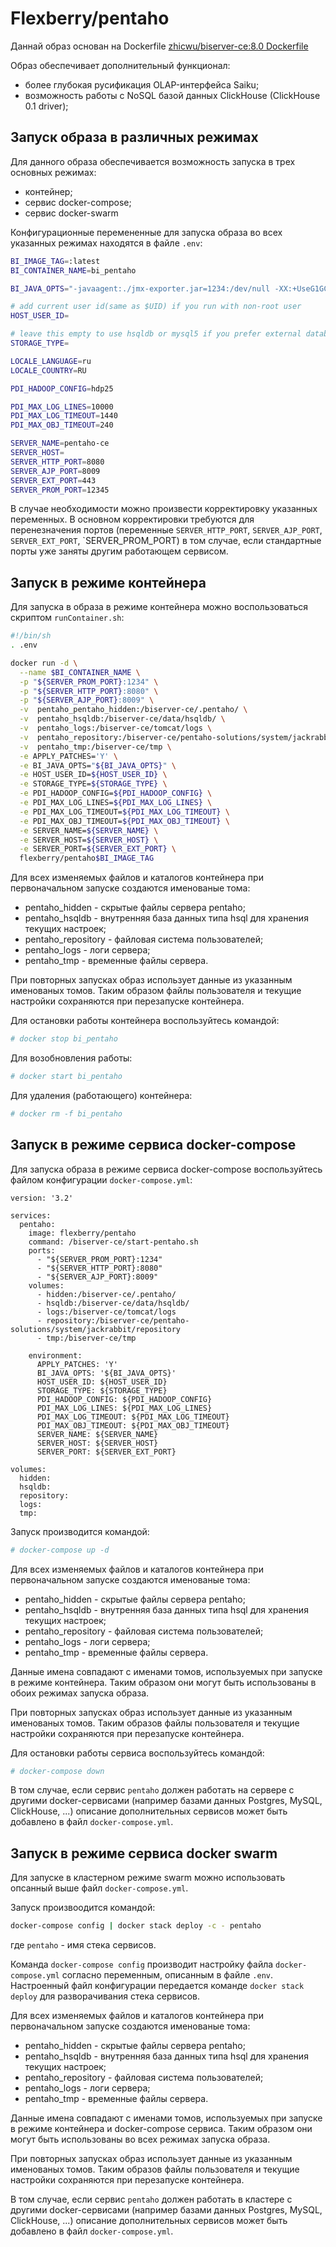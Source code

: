 # Flexberry/pentaho

Даннай образ основан на Dockerfile  [zhicwu/biserver-ce:8.0 Dockerfile](https://hub.docker.com/r/zhicwu/biserver-ce/)

Образ обеспечивает дополнительный функционал:
- более глубокая русификация OLAP-интерфейса Saiku;
- возможность работы с NoSQL базой данных ClickHouse (ClickHouse 0.1 driver);


## Запуск образа в различных режимах

Для данного образа обеспечивается возможность запуска в трех основных режимах:
- контейнер;
- сервис docker-compose;
- сервис docker-swarm

Конфигурационные перемененные для запуска образа во всех указанных режимах находятся в файле `.env`:
```sh
BI_IMAGE_TAG=:latest
BI_CONTAINER_NAME=bi_pentaho

BI_JAVA_OPTS="-javaagent:./jmx-exporter.jar=1234:/dev/null -XX:+UseG1GC -XX:+UseStringDeduplication -Xms4096m -Xmx4096m -XX:+AlwaysPreTouch -XX:+ScavengeBeforeFullGC -XX:+DisableExplicitGC -XX:+PreserveFramePointer -Djava.security.egd=file:/dev/./urandom -Djava.awt.headless=true -Dpentaho.karaf.root.copy.dest.folder=../../tmp/osgi/karaf -Dpentaho.karaf.root.transient=false -XX:ErrorFile=../logs/jvm_error.log -verbose:gc -Xloggc:../logs/gc.log -XX:+PrintGCDetails -XX:+PrintGCTimeStamps -XX:+PrintGCDateStamps -XX:+PrintHeapAtGC -XX:+PrintAdaptiveSizePolicy -XX:+PrintStringDeduplicationStatistics -XX:+PrintTenuringDistribution -XX:+UseGCLogFileRotation -XX:NumberOfGCLogFiles=2 -XX:GCLogFileSize=64M -XX:OnOutOfMemoryError=/usr/bin/oom_killer -Dsun.rmi.dgc.client.gcInterval=3600000 -Dsun.rmi.dgc.server.gcInterval=3600000 -Dfile.encoding=utf8 -DDI_HOME=\"$DI_HOME\""

# add current user id(same as $UID) if you run with non-root user
HOST_USER_ID=

# leave this empty to use hsqldb or mysql5 if you prefer external database
STORAGE_TYPE=

LOCALE_LANGUAGE=ru
LOCALE_COUNTRY=RU

PDI_HADOOP_CONFIG=hdp25

PDI_MAX_LOG_LINES=10000
PDI_MAX_LOG_TIMEOUT=1440
PDI_MAX_OBJ_TIMEOUT=240

SERVER_NAME=pentaho-ce
SERVER_HOST=
SERVER_HTTP_PORT=8080
SERVER_AJP_PORT=8009
SERVER_EXT_PORT=443
SERVER_PROM_PORT=12345

```
В случае необходимости можно произвести корректировку указанных переменных.
В основном корректировки требуются для перенезначения портов (переменные
`SERVER_HTTP_PORT`,
`SERVER_AJP_PORT`,
`SERVER_EXT_PORT`,
`SERVER_PROM_PORT)
в том случае, если стандартные порты уже заняты другим работающем сервисом.


## Запуск в режиме контейнера

Для запуска в образа в режиме контейнера можно воспользоваться скриптом `runContainer.sh`:
```sh
#!/bin/sh
. .env

docker run -d \
  --name $BI_CONTAINER_NAME \
  -p "${SERVER_PROM_PORT}:1234" \
  -p "${SERVER_HTTP_PORT}:8080" \
  -p "${SERVER_AJP_PORT}:8009" \
  -v  pentaho_pentaho_hidden:/biserver-ce/.pentaho/ \
  -v  pentaho_hsqldb:/biserver-ce/data/hsqldb/ \
  -v  pentaho_logs:/biserver-ce/tomcat/logs \
  -v  pentaho_repository:/biserver-ce/pentaho-solutions/system/jackrabbit/repository \
  -v  pentaho_tmp:/biserver-ce/tmp \
  -e APPLY_PATCHES='Y' \
  -e BI_JAVA_OPTS="${BI_JAVA_OPTS}" \
  -e HOST_USER_ID=${HOST_USER_ID} \
  -e STORAGE_TYPE=${STORAGE_TYPE} \
  -e PDI_HADOOP_CONFIG=${PDI_HADOOP_CONFIG} \
  -e PDI_MAX_LOG_LINES=${PDI_MAX_LOG_LINES} \
  -e PDI_MAX_LOG_TIMEOUT=${PDI_MAX_LOG_TIMEOUT} \
  -e PDI_MAX_OBJ_TIMEOUT=${PDI_MAX_OBJ_TIMEOUT} \
  -e SERVER_NAME=${SERVER_NAME} \
  -e SERVER_HOST=${SERVER_HOST} \
  -e SERVER_PORT=${SERVER_EXT_PORT} \
  flexberry/pentaho$BI_IMAGE_TAG
```

Для всех изменяемых файлов и каталогов контейнера при первоначальном запуске создаются именованые тома:
- pentaho_hidden - скрытые файлы сервера pentaho;
- pentaho_hsqldb - внутренняя база данных типа  hsql для хранения текущих настроек;
- pentaho_repository - файловая система пользователей;
- pentaho_logs - логи сервера;
- pentaho_tmp - временные файлы сервера.

При повторных запусках образ использует данные из указанным именованых томов.
Таким образом файлы пользователя и текущие настройки сохраняются при перезапуске контейнера.

Для остановки работы контейнера воспользуйтесь командой:
```sh
# docker stop bi_pentaho

```

Для возобновления работы:

```sh
# docker start bi_pentaho

```

Для удаления (работающего) контейнера:
```sh
# docker rm -f bi_pentaho

```


## Запуск в режиме сервиса docker-compose

Для запуска образа в режиме сервиса docker-compose воспользуйтесь файлом конфигурации `docker-compose.yml`:
```
version: '3.2'

services:
  pentaho:
    image: flexberry/pentaho
    command: /biserver-ce/start-pentaho.sh
    ports:
      - "${SERVER_PROM_PORT}:1234"
      - "${SERVER_HTTP_PORT}:8080"
      - "${SERVER_AJP_PORT}:8009"
    volumes:
      - hidden:/biserver-ce/.pentaho/
      - hsqldb:/biserver-ce/data/hsqldb/
      - logs:/biserver-ce/tomcat/logs
      - repository:/biserver-ce/pentaho-solutions/system/jackrabbit/repository
      - tmp:/biserver-ce/tmp

    environment:
      APPLY_PATCHES: 'Y'
      BI_JAVA_OPTS: '${BI_JAVA_OPTS}'
      HOST_USER_ID: ${HOST_USER_ID}
      STORAGE_TYPE: ${STORAGE_TYPE}
      PDI_HADOOP_CONFIG: ${PDI_HADOOP_CONFIG}
      PDI_MAX_LOG_LINES: ${PDI_MAX_LOG_LINES}
      PDI_MAX_LOG_TIMEOUT: ${PDI_MAX_LOG_TIMEOUT}
      PDI_MAX_OBJ_TIMEOUT: ${PDI_MAX_OBJ_TIMEOUT}
      SERVER_NAME: ${SERVER_NAME}
      SERVER_HOST: ${SERVER_HOST}
      SERVER_PORT: ${SERVER_EXT_PORT}

volumes:
  hidden:
  hsqldb:
  repository:
  logs:
  tmp:
```

Запуск производится командой:
```sh
# docker-compose up -d
```

Для всех изменяемых файлов и каталогов контейнера при первоначальном запуске создаются именованые тома:
- pentaho_hidden - скрытые файлы сервера pentaho;
- pentaho_hsqldb - внутренняя база данных типа  hsql для хранения текущих настроек;
- pentaho_repository - файловая система пользователей;
- pentaho_logs - логи сервера;
- pentaho_tmp - временные файлы сервера.

Данные имена совпадают с именами томов, используемых при запуске в режиме контейнера.
Таким образом они могут быть использованы в обоих режимах запуска образа.

При повторных запусках образ использует данные из указанным именованых томов.
Таким образов файлы пользователя и текущие настройки сохраняются при перезапуске контейнера.

Для остановки работы сервиса воспользуйтесь командой:
```sh
# docker-compose down
```

В том случае, если сервис `pentaho` должен работать на сервере  с другими docker-сервисами (например базами данных Postgres, MySQL, ClickHouse, ...)
описание дополнительных сервисов может быть добавлено в файл `docker-compose.yml`.


## Запуск в режиме сервиса docker swarm

Для запуске в кластерном режиме swarm можно использовать опсанный выше файл `docker-compose.yml`.

Запуск произвоодится командой:
```sh
docker-compose config | docker stack deploy -c - pentaho
```
где `pentaho` - имя стека сервисов.

Команда `docker-compose config` производит настройку файла `docker-compose.yml` согласно переменным, описанным в файле `.env`.
Настроенный файл конфигурации передается команде `docker stack deploy` для разворачивания стека сервисов.

Для всех изменяемых файлов и каталогов контейнера при первоначальном запуске создаются именованые тома:
- pentaho_hidden - скрытые файлы сервера pentaho;
- pentaho_hsqldb - внутренняя база данных типа  hsql для хранения текущих настроек;
- pentaho_repository - файловая система пользователей;
- pentaho_logs - логи сервера;
- pentaho_tmp - временные файлы сервера.

Данные имена совпадают с именами томов, используемых при запуске в режиме контейнера и docker-compose сервиса.
Таким образом они могут быть использованы во всех режимах запуска образа.

При повторных запусках образ использует данные из указанным именованых томов.
Таким образов файлы пользователя и текущие настройки сохраняются при перезапуске контейнера.

В том случае, если сервис `pentaho` должен работать в кластере  с другими docker-сервисами (например базами данных Postgres, MySQL, ClickHouse, ...)
описание дополнительных сервисов может быть добавлено в файл `docker-compose.yml`.


